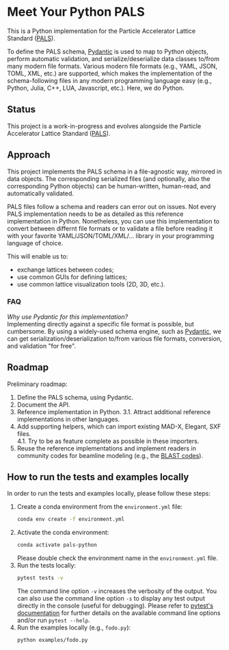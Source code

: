 # Meet Your Python PALS

This is a Python implementation for the Particle Accelerator Lattice Standard ([PALS](https://github.com/campa-consortium/pals)).

To define the PALS schema, [Pydantic](https://docs.pydantic.dev) is used to map to Python objects, perform automatic validation, and serialize/deserialize data classes to/from many modern file formats.
Various modern file formats (e.g., YAML, JSON, TOML, XML, etc.) are supported, which makes the implementation of the schema-following files in any modern programming language easy (e.g., Python, Julia, C++, LUA, Javascript, etc.).
Here, we do Python.


## Status

This project is a work-in-progress and evolves alongside the Particle Accelerator Lattice Standard ([PALS](https://github.com/campa-consortium/pals)).


## Approach

This project implements the PALS schema in a file-agnostic way, mirrored in data objects.
The corresponding serialized files (and optionally, also the corresponding Python objects) can be human-written, human-read, and automatically validated.

PALS files follow a schema and readers can error out on issues.
Not every PALS implementation needs to be as detailed as this reference implementation in Python.
Nonetheless, you can use this implementation to convert between differnt file formats or to validate a file before reading it with your favorite YAML/JSON/TOML/XML/... library in your programming language of choice.

This will enable us to:
- exchange lattices between codes;
- use common GUIs for defining lattices;
- use common lattice visualization tools (2D, 3D, etc.).


### FAQ

*Why use Pydantic for this implementation?*  
Implementing directly against a specific file format is possible, but cumbersome.
By using a widely-used schema engine, such as [Pydantic](https://docs.pydantic.dev), we can get serialization/deserialization to/from various file formats, conversion, and validation "for free".


## Roadmap

Preliminary roadmap:

1. Define the PALS schema, using Pydantic.
2. Document the API.
3. Reference implementation in Python.
3.1. Attract additional reference implementations in other languages.
4. Add supporting helpers, which can import existing MAD-X, Elegant, SXF files.  
4.1. Try to be as feature complete as possible in these importers.
5. Reuse the reference implementations and implement readers in community codes for beamline modeling (e.g., the [BLAST codes](https://blast.lbl.gov)).


## How to run the tests and examples locally

In order to run the tests and examples locally, please follow these steps:

1. Create a conda environment from the `environment.yml` file:
    ```bash
    conda env create -f environment.yml
    ```
2. Activate the conda environment:
    ```bash
    conda activate pals-python
    ```
   Please double check the environment name in the `environment.yml` file.
3. Run the tests locally:
    ```bash
    pytest tests -v
    ```
   The command line option `-v` increases the verbosity of the output.
   You can also use the command line option `-s` to display any test output directly in the console (useful for debugging).
   Please refer to [pytest's documentation](https://docs.pytest.org/en/stable/) for further details on the available command line options and/or run `pytest --help`.
4. Run the examples locally (e.g., `fodo.py`):
    ```bash
    python examples/fodo.py
    ```
